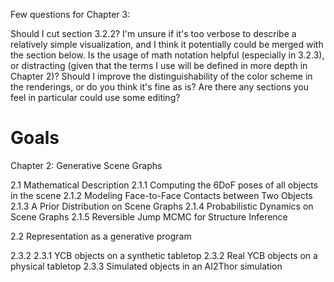 Few questions for Chapter 3:

Should I cut section 3.2.2? I'm unsure if it's too verbose to describe a relatively simple visualization, and I think it potentially could be merged with the section below.
Is the usage of math notation helpful (especially in 3.2.3), or distracting (given that the terms I use will be defined in more depth in Chapter 2)?
Should I improve the distinguishability of the color scheme in the renderings, or do you think it's fine as is?
Are there any sections you feel in particular could use some editing?


# Goals

Chapter 2: Generative Scene Graphs

2.1 Mathematical Description
    2.1.1 Computing the 6DoF poses of all objects in the scene
    2.1.2 Modeling Face-to-Face Contacts between Two Objects
    2.1.3 A Prior Distribution on Scene Graphs
    2.1.4 Probabilistic Dynamics on Scene Graphs
    2.1.5 Reversible Jump MCMC for Structure Inference

2.2 Representation as a generative program

2.3.2 
2.3.1 YCB objects on a synthetic tabletop
2.3.2 Real YCB objects on a physical tabletop
2.3.3 Simulated objects in an AI2Thor simulation
